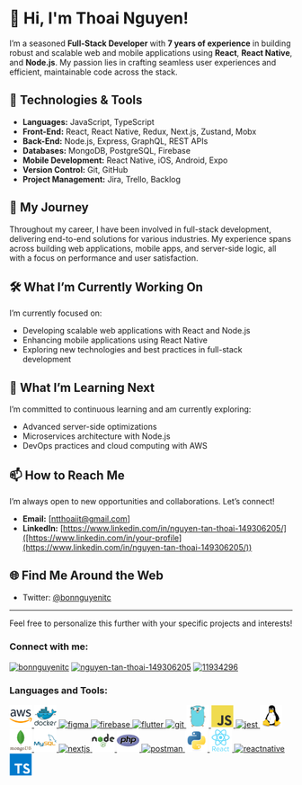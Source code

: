 # 👋 Hi, I'm Thoai Nguyen!

I’m a seasoned **Full-Stack Developer** with **7 years of experience** in building robust and scalable web and mobile applications using **React**, **React Native**, and **Node.js**. My passion lies in crafting seamless user experiences and efficient, maintainable code across the stack.

## 🔧 Technologies & Tools

- **Languages:** JavaScript, TypeScript
- **Front-End:** React, React Native, Redux, Next.js, Zustand, Mobx
- **Back-End:** Node.js, Express, GraphQL, REST APIs
- **Databases:** MongoDB, PostgreSQL, Firebase
- **Mobile Development:** React Native, iOS, Android, Expo
- **Version Control:** Git, GitHub
- **Project Management:** Jira, Trello, Backlog

## 🚀 My Journey

Throughout my career, I have been involved in full-stack development, delivering end-to-end solutions for various industries. My experience spans across building web applications, mobile apps, and server-side logic, all with a focus on performance and user satisfaction.

## 🛠️ What I’m Currently Working On

I’m currently focused on:
- Developing scalable web applications with React and Node.js
- Enhancing mobile applications using React Native
- Exploring new technologies and best practices in full-stack development

## 🌱 What I’m Learning Next

I’m committed to continuous learning and am currently exploring:
- Advanced server-side optimizations
- Microservices architecture with Node.js
- DevOps practices and cloud computing with AWS

## 📫 How to Reach Me

I’m always open to new opportunities and collaborations. Let’s connect!

- **Email:** [ntthoaiit@gmail.com]
- **LinkedIn:** [https://www.linkedin.com/in/nguyen-tan-thoai-149306205/]([https://www.linkedin.com/in/your-profile](https://www.linkedin.com/in/nguyen-tan-thoai-149306205/))

## 🌐 Find Me Around the Web

- Twitter: [@bonnguyenitc]([https://twitter.com/yourhandle](https://x.com/bonnguyenitc))

---

Feel free to personalize this further with your specific projects and interests!

<h3 align="left">Connect with me:</h3>
<p align="left">
<a href="https://dev.to/bonnguyenitc" target="blank"><img align="center" src="https://raw.githubusercontent.com/rahuldkjain/github-profile-readme-generator/master/src/images/icons/Social/devto.svg" alt="bonnguyenitc" height="30" width="40" /></a>
<a href="https://linkedin.com/in/nguyen-tan-thoai-149306205" target="blank"><img align="center" src="https://raw.githubusercontent.com/rahuldkjain/github-profile-readme-generator/master/src/images/icons/Social/linked-in-alt.svg" alt="nguyen-tan-thoai-149306205" height="30" width="40" /></a>
<a href="https://stackoverflow.com/users/11934296" target="blank"><img align="center" src="https://raw.githubusercontent.com/rahuldkjain/github-profile-readme-generator/master/src/images/icons/Social/stack-overflow.svg" alt="11934296" height="30" width="40" /></a>
</p>

<h3 align="left">Languages and Tools:</h3>
<p align="left"> <a href="https://aws.amazon.com" target="_blank" rel="noreferrer"> <img src="https://raw.githubusercontent.com/devicons/devicon/master/icons/amazonwebservices/amazonwebservices-original-wordmark.svg" alt="aws" width="40" height="40"/> </a> <a href="https://www.docker.com/" target="_blank" rel="noreferrer"> <img src="https://raw.githubusercontent.com/devicons/devicon/master/icons/docker/docker-original-wordmark.svg" alt="docker" width="40" height="40"/> </a> <a href="https://www.figma.com/" target="_blank" rel="noreferrer"> <img src="https://www.vectorlogo.zone/logos/figma/figma-icon.svg" alt="figma" width="40" height="40"/> </a> <a href="https://firebase.google.com/" target="_blank" rel="noreferrer"> <img src="https://www.vectorlogo.zone/logos/firebase/firebase-icon.svg" alt="firebase" width="40" height="40"/> </a> <a href="https://flutter.dev" target="_blank" rel="noreferrer"> <img src="https://www.vectorlogo.zone/logos/flutterio/flutterio-icon.svg" alt="flutter" width="40" height="40"/> </a> <a href="https://git-scm.com/" target="_blank" rel="noreferrer"> <img src="https://www.vectorlogo.zone/logos/git-scm/git-scm-icon.svg" alt="git" width="40" height="40"/> </a> <a href="https://golang.org" target="_blank" rel="noreferrer"> <img src="https://raw.githubusercontent.com/devicons/devicon/master/icons/go/go-original.svg" alt="go" width="40" height="40"/> </a> <a href="https://developer.mozilla.org/en-US/docs/Web/JavaScript" target="_blank" rel="noreferrer"> <img src="https://raw.githubusercontent.com/devicons/devicon/master/icons/javascript/javascript-original.svg" alt="javascript" width="40" height="40"/> </a> <a href="https://jestjs.io" target="_blank" rel="noreferrer"> <img src="https://www.vectorlogo.zone/logos/jestjsio/jestjsio-icon.svg" alt="jest" width="40" height="40"/> </a> <a href="https://www.linux.org/" target="_blank" rel="noreferrer"> <img src="https://raw.githubusercontent.com/devicons/devicon/master/icons/linux/linux-original.svg" alt="linux" width="40" height="40"/> </a> <a href="https://www.mongodb.com/" target="_blank" rel="noreferrer"> <img src="https://raw.githubusercontent.com/devicons/devicon/master/icons/mongodb/mongodb-original-wordmark.svg" alt="mongodb" width="40" height="40"/> </a> <a href="https://www.mysql.com/" target="_blank" rel="noreferrer"> <img src="https://raw.githubusercontent.com/devicons/devicon/master/icons/mysql/mysql-original-wordmark.svg" alt="mysql" width="40" height="40"/> </a> <a href="https://nextjs.org/" target="_blank" rel="noreferrer"> <img src="https://cdn.worldvectorlogo.com/logos/nextjs-2.svg" alt="nextjs" width="40" height="40"/> </a> <a href="https://nodejs.org" target="_blank" rel="noreferrer"> <img src="https://raw.githubusercontent.com/devicons/devicon/master/icons/nodejs/nodejs-original-wordmark.svg" alt="nodejs" width="40" height="40"/> </a> <a href="https://www.php.net" target="_blank" rel="noreferrer"> <img src="https://raw.githubusercontent.com/devicons/devicon/master/icons/php/php-original.svg" alt="php" width="40" height="40"/> </a> <a href="https://postman.com" target="_blank" rel="noreferrer"> <img src="https://www.vectorlogo.zone/logos/getpostman/getpostman-icon.svg" alt="postman" width="40" height="40"/> </a> <a href="https://www.python.org" target="_blank" rel="noreferrer"> <img src="https://raw.githubusercontent.com/devicons/devicon/master/icons/python/python-original.svg" alt="python" width="40" height="40"/> </a> <a href="https://reactjs.org/" target="_blank" rel="noreferrer"> <img src="https://raw.githubusercontent.com/devicons/devicon/master/icons/react/react-original-wordmark.svg" alt="react" width="40" height="40"/> </a> <a href="https://reactnative.dev/" target="_blank" rel="noreferrer"> <img src="https://reactnative.dev/img/header_logo.svg" alt="reactnative" width="40" height="40"/> </a> <a href="https://www.typescriptlang.org/" target="_blank" rel="noreferrer"> <img src="https://raw.githubusercontent.com/devicons/devicon/master/icons/typescript/typescript-original.svg" alt="typescript" width="40" height="40"/> </a> </p>
